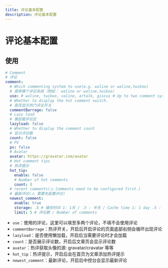 ```yaml
---
title: 评论基本配置
description: 评论基本配置
---
```


# 评论基本配置

## 使用

```yaml
# Comment
# 评论
comment:
  # Which commenting system to use(e.g. waline or waline,twikoo)
  # 使用哪个评论系统（例如： waline or waline,twikoo）
  use: # waline, twikoo, valine, artalk, giscus # Up to two comment systems can be turned on at the same time
  # Whether to display the hot comment switch.
  # 是否显示热门评论开关
  commentBarrage: false
  # Lazy load
  # 懒加载评论区
  lazyload: false
  # Whether to display the comment count
  # 显示评论数
  count: false
  # PV
  pv: false
  # Avatar
  avatar: https://gravatar.com/avatar
  # Hot comment tips
  # 热评提示
  hot_tip:
    enable: false
    # Number of hot comments
    count: 3
  # recent comments(⚠️ Comments need to be configured first.)
  # 最新评论(⚠️ 需要先配置评论)
  newest_comment:
    enable: true
    storage: .5 # 缓存时间 1: 1天 / .5 : 半天 / Cache time 1: 1 day .5 : half a day
    limit: 5 # 评论数 / Number of comments
```

* `use`：使用的评论，这里可以填至多两个评论，不填不会使用评论
* `commentBarrage`：热评开关，开启后开启评论的页面底部右侧会循环出现评论
* `lazyload`：是否使用懒加载，开启后当需要评论时才会加载
* `count`：是否展示评论数，开启后文章页会显示评论数
* `avatar`：热评获取头像的源: gravatar/cravatar 等等
* `hot_tip`：热评提示，开启后会在首页为文章添加热评提示
* `newest_comment`：最新评论，开启后中控台会显示最新评论